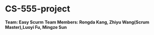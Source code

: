 # CS-555-project
**Team: Easy Scurm**
**Team Members: Rongda Kang, Zhiyu Wang(Scrum Master),Luoyi Fu, Mingze Sun**

